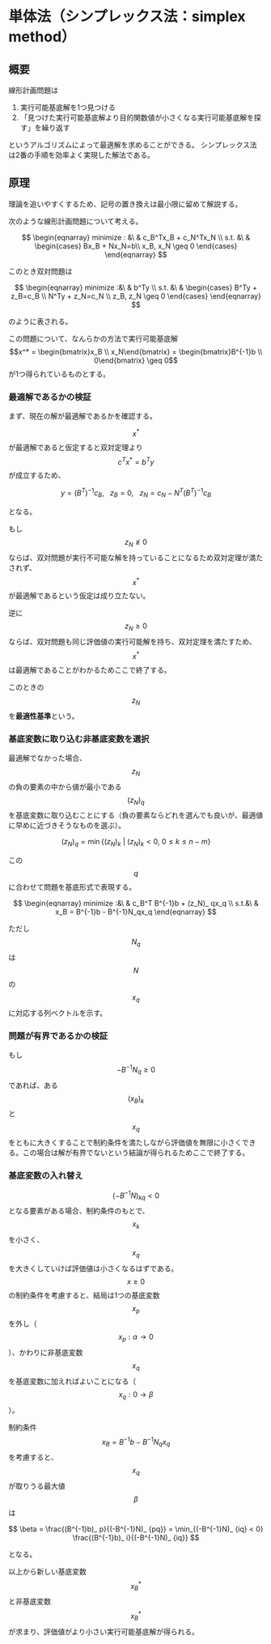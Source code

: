 # 単体法（シンプレックス法：simplex method）

## 概要

線形計画問題は

1. 実行可能基底解を1つ見つける
1. 「見つけた実行可能基底解より目的関数値が小さくなる実行可能基底解を探す」を繰り返す

というアルゴリズムによって最適解を求めることができる。
シンプレックス法は2番の手順を効率よく実現した解法である。

## 原理

理論を追いやすくするため、記号の置き換えは最小限に留めて解説する。

次のような線形計画問題について考える。

$$
\begin{eqnarray}
minimize : &\ & c_B^Tx_B + c_N^Tx_N \\
s.t. &\ &
\begin{cases}
Bx_B + Nx_N=b\\
x_B, x_N \geq 0
\end{cases}
\end{eqnarray}
$$

このとき双対問題は

$$
\begin{eqnarray}
minimize :&\ & b^Ty \\
s.t. &\ &
\begin{cases}
B^Ty + z_B=c_B \\
N^Ty + z_N=c_N \\
z_B, z_N \geq 0
\end{cases}
\end{eqnarray}
$$

のように表される。

この問題について、なんらかの方法で実行可能基底解 $$x^* = \begin{bmatrix}x_B \\ x_N\end{bmatrix} = \begin{bmatrix}B^{-1}b \\ 0\end{bmatrix} \geq 0$$ が1つ得られているものとする。

### 最適解であるかの検証

まず、現在の解が最適解であるかを確認する。

$$x^* $$が最適解であると仮定すると双対定理より $$c^Tx^* = b^Ty$$ が成立するため、

$$
y=(B^T)^{-1}c_B, \ \ \ z_B=0, \ \ \ z_N = c_N - N^T (B^T)^{-1}c_B
$$

となる。

もし $$z_N \ngeq 0$$ ならば、双対問題が実行不可能な解を持っていることになるため双対定理が満たされず、$$x^* $$が最適解であるという仮定は成り立たない。

逆に $$z_N \geq 0$$ ならば、双対問題も同じ評価値の実行可能解を持ち、双対定理を満たすため、$$x^* $$は最適解であることがわかるためここで終了する。

このときの $$z_N$$ を**最適性基準**という。

### 基底変数に取り込む非基底変数を選択

最適解でなかった場合、$$z_N$$の負の要素の中から値が最小である$$(z_N)_ q$$を基底変数に取り込むことにする（負の要素ならどれを選んでも良いが、最適値に早めに近づきそうなものを選ぶ）。

$$
(z_N)_ q = \min\{(z_N)_ k \ | \ (z_N)_ k < 0, \ 0 \leq k \leq n-m\}
$$

この$$q$$に合わせて問題を基底形式で表現する。

$$
\begin{eqnarray}
minimize :&\ & c_B^T B^{-1}b + (z_N)_ qx_q \\
s.t.&\ &
x_B = B^{-1}b - B^{-1}N_qx_q
\end{eqnarray}
$$

ただし$$N_q$$は$$N$$の$$x_q$$に対応する列ベクトルを示す。

### 問題が有界であるかの検証

もし $$-B^{-1}N_q \geq 0$$ であれば、ある$$(x_B)_ k$$と$$x_q$$をともに大きくすることで制約条件を満たしながら評価値を無限に小さくできる。この場合は解が有界でないという結論が得られるためここで終了する。

### 基底変数の入れ替え

$$(-B^{-1}N)_ {kq} < 0$$ となる要素がある場合、制約条件のもとで、$$x_ k$$を小さく、$$x_q$$を大きくしていけば評価値は小さくなるはずである。$$x\geq0$$ の制約条件を考慮すると、結局は1つの基底変数$$x_p$$を外し（$$x_p : \alpha \rightarrow 0$$）、かわりに非基底変数$$x_q$$を基底変数に加えればよいことになる（$$x_q : 0 \rightarrow \beta$$）。

制約条件 $$x_B = B^{-1}b - B^{-1}N_qx_q$$ を考慮すると、$$x_q$$が取りうる最大値$$\beta$$は

$$
\beta = \frac{(B^{-1}b)_ p}{(-B^{-1}N)_ {pq}} = \min_{(-B^{-1}N)_ {iq} < 0} \frac{(B^{-1}b)_ i}{(-B^{-1}N)_ {iq}}
$$

となる。

以上から新しい基底変数$$x_B^* $$と非基底変数$$x_B^* $$が求まり、評価値がより小さい実行可能基底解が得られる。
